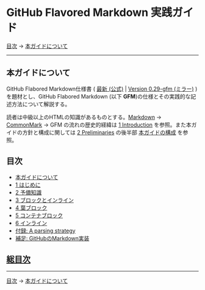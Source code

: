 # GitHub Flavored Markdown 実践ガイド

[目次](index.md) →
[本ガイドについて](README.md)

------------------------------------------------------------------------

## 本ガイドについて

GitHub Flabored Markdown仕様書 ( [最新 (公式)](https://github.github.com/gfm/) | [Version 0.29-gfm (ミラー)](https://higuma.github.io/github-flabored-markdown/) ) を題材とし、GitHub Flabored Markdown (以下 __GFM__)の仕様とその実践的な記述方法について解説する。

読者は中級以上のHTMLの知識があるものとする。[Markdown] → [CommonMark] → GFM の流れの歴史的経緯は [1 Introduction](introduction.md) を参照。また本ガイドの方針と構成に関しては [2 Preliminaries](preliminaries.md) の後半部 [本ガイドの構成](preliminaries.md#本ガイドの構成) を参照。

## 目次

* [本ガイドについて](README.md)
* [1 はじめに](introduction.md)
* [2 予備知識](preliminaries.md)
* [3 ブロックとインライン](blocks-and-inlines.md)
* [4 葉ブロック](leaf-blocks.md)
* [5 コンテナブロック](container-blocks.md)
* [6 インライン](inlines.md)
* [付録: A parsing strategy](appendix-a-parsing-strategy.md)
* [補足: GitHubのMarkdown実装](github-markdown-implementation.md)

## [総目次](index.md#総目次)

------------------------------------------------------------------------

[目次](index.md) →
[本ガイドについて](README.md)

[CommonMark]: https://commonmark.org/
[Markdown]: https://ja.wikipedia.org/wiki/Markdown

